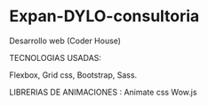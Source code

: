 # Expan-DYLO-consultoria
Desarrollo web (Coder House)

TECNOLOGIAS USADAS:

Flexbox,
Grid css,
Bootstrap,
Sass.

LIBRERIAS DE ANIMACIONES :
Animate css 
Wow.js
